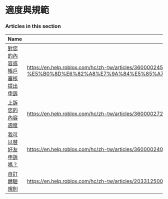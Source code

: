 # 適度與規範  
### Articles in this section
Name|URL
-|-
[對您的內容或帳戶審核提出申訴](./對您的內容或帳戶審核提出申訴.html) |https://en.help.roblox.com/hc/zh-tw/articles/360000245263-%E5%B0%8D%E6%82%A8%E7%9A%84%E5%85%A7%E5%AE%B9%E6%88%96%E5%B8%B3%E6%88%B6%E5%AF%A9%E6%A0%B8%E6%8F%90%E5%87%BA%E7%94%B3%E8%A8%B4
[上訴您的內容適度](./上訴您的內容適度.html) |https://en.help.roblox.com/hc/zh-tw/articles/360000272703-%E4%B8%8A%E8%A8%B4%E6%82%A8%E7%9A%84%E5%85%A7%E5%AE%B9%E9%81%A9%E5%BA%A6
[我可以替好友申訴嗎？](./我可以替好友申訴嗎？.html) |https://en.help.roblox.com/hc/zh-tw/articles/360000240183-%E6%88%91%E5%8F%AF%E4%BB%A5%E6%9B%BF%E5%A5%BD%E5%8F%8B%E7%94%B3%E8%A8%B4%E5%97%8E
[自訂體驗規則](./自訂體驗規則.html) |https://en.help.roblox.com/hc/zh-tw/articles/203312500-%E8%87%AA%E8%A8%82%E9%AB%94%E9%A9%97%E8%A6%8F%E5%89%87